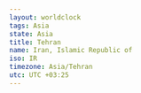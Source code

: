 ```yaml
---
layout: worldclock
tags: Asia
state: Asia
title: Tehran
name: Iran, Islamic Republic of
iso: IR
timezone: Asia/Tehran
utc: UTC +03:25
---
```


